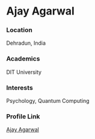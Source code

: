 # Ajay Agarwal

### Location 

Dehradun, India

### Academics 

DIT University

### Interests

Psychology, Quantum Computing

### Profile Link

[Ajay Agarwal](https://github.com/ajay-cogsci)
